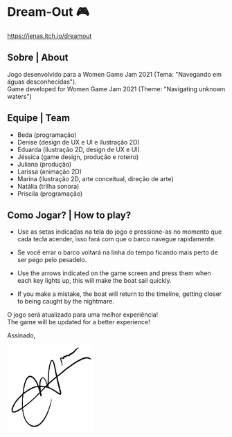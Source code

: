 # Dream-Out 🎮
https://jenas.itch.io/dreamout

## Sobre | About

Jogo desenvolvido para a Women Game Jam 2021 (Tema: "Navegando em águas desconhecidas").
<br>
Game developed for Women Game Jam 2021 (Theme: "Navigating unknown waters")


## Equipe | Team

- Beda (programação)
- Denise (design de UX e UI e ilustração 2D)
- Eduarda (ilustração 2D, design de UX e UI)
- Jéssica (game design, produção e roteiro)
- Juliana (produção)
- Larissa (animação 2D)
- Marina (ilustração 2D, arte conceitual, direção de arte)
- Natália (trilha sonora)
- Priscila (programação)

## Como Jogar? | How to play?

- Use as setas indicadas na tela do jogo e pressione-as no momento que cada tecla acender, isso fará com que o barco navegue rapidamente.
- Se você errar o barco voltará na linha do tempo ficando mais perto de ser pego pelo pesadelo.

- Use the arrows indicated on the game screen and press them when each key lights up, this will make the boat sail quickly.
- If you make a mistake, the boat will return to the timeline, getting closer to being caught by the nightmare.

O jogo será atualizado para uma melhor experiência!
<br>
The game will be updated for a better experience!

Assinado,

<img src="IMG_0092.png" width="200" height="200"/>
